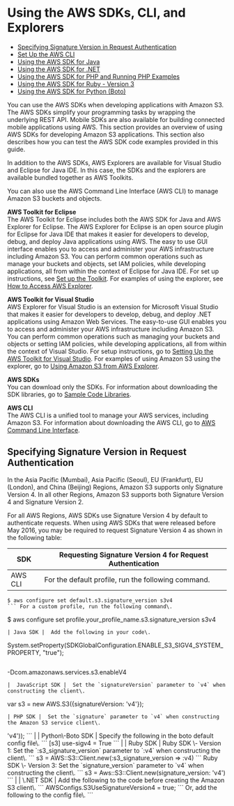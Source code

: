 # Using the AWS SDKs, CLI, and Explorers<a name="UsingAWSSDK"></a>


+ [Specifying Signature Version in Request Authentication](#specify-signature-version)
+ [Set Up the AWS CLI](setup-aws-cli.md)
+ [Using the AWS SDK for Java](UsingTheMPDotJavaAPI.md)
+ [Using the AWS SDK for \.NET](UsingTheMPDotNetAPI.md)
+ [Using the AWS SDK for PHP and Running PHP Examples](UsingTheMPphpAPI.md)
+ [Using the AWS SDK for Ruby \- Version 3](UsingTheMPRubyAPI.md)
+ [Using the AWS SDK for Python \(Boto\)](UsingTheBotoAPI.md)

You can use the AWS SDKs when developing applications with Amazon S3\. The AWS SDKs simplify your programming tasks by wrapping the underlying REST API\. Mobile SDKs are also available for building connected mobile applications using AWS\. This section provides an overview of using AWS SDKs for developing Amazon S3 applications\. This section also describes how you can test the AWS SDK code examples provided in this guide\. 

In addition to the AWS SDKs, AWS Explorers are available for Visual Studio and Eclipse for Java IDE\. In this case, the SDKs and the explorers are available bundled together as AWS Toolkits\. 

You can also use the AWS Command Line Interface \(AWS CLI\) to manage Amazon S3 buckets and objects\.

**AWS Toolkit for Eclipse**  
The AWS Toolkit for Eclipse includes both the AWS SDK for Java and AWS Explorer for Eclipse\. The AWS Explorer for Eclipse is an open source plugin for Eclipse for Java IDE that makes it easier for developers to develop, debug, and deploy Java applications using AWS\. The easy to use GUI interface enables you to access and administer your AWS infrastructure including Amazon S3\. You can perform common operations such as manage your buckets and objects, set IAM policies, while developing applications, all from within the context of Eclipse for Java IDE\. For set up instructions, see [Set up the Toolkit](http://docs.aws.amazon.com/eclipse-toolkit/latest/user-guide/setup-install.html)\. For examples of using the explorer, see [How to Access AWS Explorer](http://docs.aws.amazon.com/eclipse-toolkit/latest/user-guide/open-aws-explorer.html)\. 

**AWS Toolkit for Visual Studio**  
AWS Explorer for Visual Studio is an extension for Microsoft Visual Studio that makes it easier for developers to develop, debug, and deploy \.NET applications using Amazon Web Services\. The easy\-to\-use GUI enables you to access and administer your AWS infrastructure including Amazon S3\. You can perform common operations such as managing your buckets and objects or setting IAM policies, while developing applications, all from within the context of Visual Studio\. For setup instructions, go to [Setting Up the AWS Toolkit for Visual Studio](http://docs.aws.amazon.com/AWSToolkitVS/latest/UserGuide/tkv_setup.html)\. For examples of using Amazon S3 using the explorer, go to [Using Amazon S3 from AWS Explorer](http://docs.aws.amazon.com/AWSToolkitVS/latest/UserGuide/using-s3.html)\. 

**AWS SDKs**  
You can download only the SDKs\. For information about downloading the SDK libraries, go to [Sample Code Libraries](https://aws.amazon.com/code/)\. 

**AWS CLI**  
The AWS CLI is a unified tool to manage your AWS services, including Amazon S3\. For information about downloading the AWS CLI, go to [AWS Command Line Interface](https://aws.amazon.com/cli/)\. 

## Specifying Signature Version in Request Authentication<a name="specify-signature-version"></a>

In the Asia Pacific \(Mumbai\), Asia Pacific \(Seoul\), EU \(Frankfurt\), EU \(London\), and China \(Beijing\) Regions, Amazon S3 supports only Signature Version 4\. In all other Regions, Amazon S3 supports both Signature Version 4 and Signature Version 2\. 

For all AWS Regions, AWS SDKs use Signature Version 4 by default to authenticate requests\. When using AWS SDKs that were released before May 2016, you may be required to request Signature Version 4 as shown in the following table:


| SDK | Requesting Signature Version 4 for Request Authentication | 
| --- | --- | 
| AWS CLI |  For the default profile, run the following command\. 

```
$ aws configure set default.s3.signature_version s3v4
``` For a custom profile, run the following command\. 

```
$ aws configure set profile.your_profile_name.s3.signature_version s3v4
```  | 
| Java SDK |  Add the following in your code\. 

```
System.setProperty(SDKGlobalConfiguration.ENABLE_S3_SIGV4_SYSTEM_PROPERTY, "true");
``` Or, on the command line, specify the following\. 

```
-Dcom.amazonaws.services.s3.enableV4
```  | 
|  JavaScript SDK |  Set the `signatureVersion` parameter to `v4` when constructing the client\. 

```
var s3 = new AWS.S3({signatureVersion: 'v4'});
```  | 
| PHP SDK |  Set the `signature` parameter to `v4` when constructing the Amazon S3 service client\. 

```
<?php 
									
$s3 = \Aws\S3\S3Client::factory(array('signature' => 'v4'));
```  | 
| Python\-Boto SDK |  Specify the following in the boto default config file\. 

```
[s3] use-sigv4 = True
```  | 
| Ruby SDK |  Ruby SDK \- Version 1: Set the `:s3_signature_version` parameter to `:v4` when constructing the client\. 

```
s3 = AWS::S3::Client.new(:s3_signature_version => :v4)
``` Ruby SDK \- Version 3: Set the `signature_version` parameter to `v4` when constructing the client\. 

```
s3 = Aws::S3::Client.new(signature_version: 'v4')
```  | 
| \.NET SDK |  Add the following to the code before creating the Amazon S3 client\. 

```
AWSConfigs.S3UseSignatureVersion4 = true;
``` Or, add the following to the config file\. 

```
<appSettings>
   <add key="AWS.S3.UseSignatureVersion4" value='true"/>
</appSettings>
```  | 